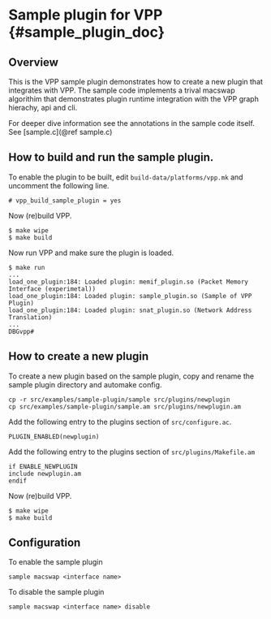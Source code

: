 # Sample plugin for VPP    {#sample_plugin_doc}

## Overview

This is the VPP sample plugin demonstrates how to create a new plugin that integrates 
with VPP. The sample code implements a trival macswap algorithim that demonstrates plugin 
runtime integration with the VPP graph hierachy, api and cli.

For deeper dive information see the annotations in the  sample code itself. See [sample.c](@ref sample.c)

## How to build and run the sample plugin.

To enable the plugin to be built, edit `build-data/platforms/vpp.mk` and uncomment the following line.

	# vpp_build_sample_plugin = yes

Now (re)build VPP.

	$ make wipe
	$ make build

Now run VPP and make sure the plugin is loaded. 

	$ make run
	...
	load_one_plugin:184: Loaded plugin: memif_plugin.so (Packet Memory Interface (experimetal))
	load_one_plugin:184: Loaded plugin: sample_plugin.so (Sample of VPP Plugin)
	load_one_plugin:184: Loaded plugin: snat_plugin.so (Network Address Translation)
	...
	DBGvpp#

## How to create a new plugin

To create a new plugin based on the sample plugin, copy and rename the sample plugin directory and automake config.

	cp -r src/examples/sample-plugin/sample src/plugins/newplugin
	cp src/examples/sample-plugin/sample.am src/plugins/newplugin.am

Add the following entry to the plugins section of `src/configure.ac`.

	PLUGIN_ENABLED(newplugin)

Add the following entry to the plugins section of `src/plugins/Makefile.am`

	if ENABLE_NEWPLUGIN
	include newplugin.am
	endif

Now (re)build VPP.

	$ make wipe
	$ make build

## Configuration

To enable the sample plugin 

	sample macswap <interface name>

To disable the sample plugin

	sample macswap <interface name> disable
